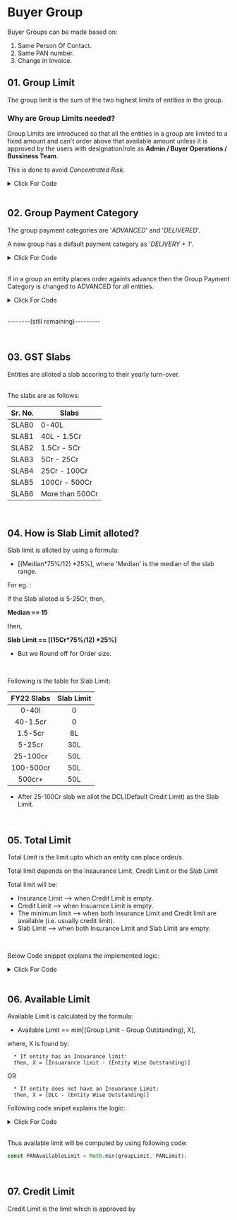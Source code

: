 # Buyer Group

Buyer Groups can be made based on:
1. Same Person Of Contact.
2. Same PAN number.
3. Change in Invoice.

## 01. Group Limit
The group limit is the sum of the two highest limits of entities in the group.

###  Why are Group Limits needed?
Group Limits are introduced so that all the entities in a group are limited to a fixed amount and can't order above that available amount unless it is approved by the users with designation/role as **Admin / Buyer Operations / Bussiness Team**.

This is done to avoid *Concentrated Risk*.

<details><summary>Click For Code</summary>
<p>

```js
function _calculateGroupLimit(groupTotalLimit, combinedData) {
    return groupTotalLimit - combinedData.totalReceivables;
```
```js
function _calculateGroupTotalLimit(PANWiseData) {
      let groupTotalLimit = 0;
      if (PANWiseData.length > 1) {
        const topPANs = _.orderBy(
          PANWiseData,
          [e => e.creditProfile.totalLimit],
          ["desc"]
        ).slice(0, 2);
        groupTotalLimit = sumArray(topPANs.map(e => e.creditProfile.totalLimit));
      } else if (PANWiseData.length === 1) {
        // not possible to have a length other than this
        groupTotalLimit = PANWiseData[0].creditProfile.totalLimit;
      }
      return groupTotalLimit;
    }
```  

</p>
</details>   
<br>


## 02. Group Payment Category

The group payment categories are '*ADVANCED*' and '*DELIVERED*'.

A new group has a default payment category as *'DELIVERY + 1'*.

<details><summary>Click For Code</summary>
<p>

```js
async _createNewGroup(buyerEntityObj, PAN, creditProfileSection, session) {
    const buyerGroupObj = {
      entityIds: [buyerEntityObj.vendorId],
      personIds: [],
      relationships: [],
      creditProfile: {
        PANLimits: {
          [PAN]: {
            ...creditProfileSection,
          },
        },
        tradeReferences: [],
        groupPaymentCategory: GROUP_PAYMENT_CATEGORY.DELIVERY_PLUS_1,
      },
      blacklisted: false,
    };
    return Object.create(this.buyerGroup)
      .setUser(this.user)
      .createGroup(buyerGroupObj, { session });
}
```

</p>
</details>   
<br>

If in a group an entity places order againts advance then the Group Payment Category is changed to ADVANCED for all entities.

<details><summary>Click For Code</summary>
<p>

```js
  async recomputeGroupPaymentCategory(
    newGroupPaymentCategory,
    existingGroupPaymentCategory
  ) {
    if (
      existingGroupPaymentCategory === GROUP_PAYMENT_CATEGORY.ADVANCE ||
      newGroupPaymentCategory === GROUP_PAYMENT_CATEGORY.ADVANCE
    )
      return GROUP_PAYMENT_CATEGORY.ADVANCE;
    else if (
      newGroupPaymentCategory === GROUP_PAYMENT_CATEGORY.DELIVERY_PLUS_1 &&
      existingGroupPaymentCategory !== GROUP_PAYMENT_CATEGORY.DELIVERY_PLUS_1
    )
      return existingGroupPaymentCategory;
    else if (
      existingGroupPaymentCategory === GROUP_PAYMENT_CATEGORY.DELIVERY_PLUS_1 &&
      newGroupPaymentCategory !== GROUP_PAYMENT_CATEGORY.DELIVERY_PLUS_1
    )
      return newGroupPaymentCategory;
    else {
      return newGroupPaymentCategory;
    }
  }
```
</p>
</details>   
<br>

--------(still remaining)---------
   
<br>

## 03. GST Slabs
Entities are alloted a slab accoring to their yearly turn-over.   
<br>

The slabs are as follows:

| Sr. No.       | Slabs 
| ------------- | ------------- |
| SLAB0 | 0-40L 
| SLAB1 | 40L - 1.5Cr 
| SLAB2 | 1.5Cr - 5Cr 
| SLAB3 | 5Cr - 25Cr 
| SLAB4 | 25Cr - 100Cr 
| SLAB5 | 100Cr - 500Cr 
| SLAB6 | More than 500Cr 

<br>

## 04. How is Slab Limit alloted?
Slab limit is alloted by using a formula:
- [(Median*75%/12) *25%], 
where 'Median' is the median of the slab range.

For eg. :

If the Slab alloted is 5-25Cr, then, 

**Median == 15**

then, 

__Slab Limit == [(15Cr*75%/12) *25%]__

* But we Round off for Order size.

<br>

Following is the table for Slab Limit:

| FY22 Slabs   | Slab Limit  |
|:------------:|:-----------:|
| 0-40l        | 0           |
| 40-1.5cr     | 0           |
| 1.5-5cr      | 8L          |
| 5-25cr       | 30L         |
| 25-100cr     | 50L         |
| 100-500cr    | 50L         |
| 500cr+       | 50L         |

* After 25-100Cr slab we allot the DCL(Default Credit Limit) as the Slab Limit.

   
<br>

## 05. Total Limit

Total Limit is the limit upto which an entity can place order/s.

Total limit depends on the Insaurance Limit, Credit Limit or the Slab Limit   

Total limit will be:
- Insurance Limit --> when Credit Limit is empty.
- Credit Limit --> when Insuarnce Limit is empty.
- The minimum limit --> when both Insurance Limit and Credit limit are available (i.e. usually credit limit).
- Slab Limit --> when both Insurance Limit and Slab Limit are empty.   
<br>

Below Code snippet explains the implemented logic:
<details><summary>Click For Code</summary>
<p>

```js
const entityPAN = entityWiseData.filter(e => e.vendorId === entityId)[0].PAN;
const entityPANData = PANWiseData.filter(e => e.PAN === entityPAN)[0];
```
```js
const PANTotalLimit = calculatePANTotalLimit(entityPANData.creditProfile);
```
```js
function _calculatePANLimit({ creditProfile, totalReceivables }) {
      const { insuranceLimit, creditLimit, creditLimitEnabled } = creditProfile;
      const limit =
        creditLimit === 0 && insuranceLimit === null && creditLimitEnabled === false
          ? DCLLimit
          : calculatePANTotalLimit(creditProfile);
      return limit - totalReceivables;
    }

    function _calculatePANOutstanding({ totalReceivables }) {
      return totalReceivables;
    }
  };
```
```js
function calculatePANTotalLimit(creditProfile) {
  const {
    insuranceLimit,
    creditLimit,
    creditLimitEnabled,
    fy20Slab,
    fy21Slab,
    fy22Slab,
  } = creditProfile;
  const preferredSlab = getPreferredSlabValue(fy22Slab, fy21Slab, fy20Slab);

  if (creditLimit !== 0 && creditLimitEnabled)
    if (insuranceLimit !== null) return Math.min(creditLimit, insuranceLimit);
    else return creditLimit;
  else {
    if (insuranceLimit === null) return slabToTotalLimit[fy22Slab] ?? 0;
    else return insuranceLimit;
  }
}

```
</p>
</details>   
<br>

## 06. Available Limit
Available Limit is calculated by the formula:
  * Available Limit == min[(Group Limit - Group Outstanding), X],
  
  where, X is found by:

      * If entity has an Insuarance limit:
      then, X = [Insuarance limit - (Entity Wise Outstanding)]
  OR

      * If entity does not have an Insuarance Limit:
      then, X = [DLC - (Entity Wise Outstanding)] 

Following code snipet explains the logic:
<details><summary>Click For Code</summary>
<p>

```js
const PANWiseData = Object.entries(
      buyerGroup.getObject().creditProfile.PANLimits
    ).map(([PAN, creditProfile]) => {
      const buyerEntityData = entityWiseData.filter(e => e.PAN === PAN);
      const PANDueData = buyerEntityData.reduce(
        (a, b) => ({
          overdueAmount: a.overdueAmount + b.overdueAmount,
          totalReceivables: a.totalReceivables + b.totalReceivables,
          overdueCases: a.overdueCases + b.overdueCases,
        }),
        { overdueAmount: 0, totalReceivables: 0, overdueCases: 0 }
      );
      return {
        PAN,
        creditProfile,
        ...PANDueData,
      };
    });

const combinedData = entityWiseData.reduce(
      (a, b) => ({
        overdueAmount: a.overdueAmount + b.overdueAmount,
        totalReceivables: a.totalReceivables + b.totalReceivables,
        overdueCases: a.overdueCases + b.overdueCases,
      }),
      { overdueAmount: 0, totalReceivables: 0, overdueCases: 0 }
    );

const entityPANData = PANWiseData.filter(e => e.PAN === entityPAN)[0];
```
```js
const PANLimit = _calculatePANLimit(entityPANData);

const groupTotalLimit = _calculateGroupTotalLimit(PANWiseData);

const groupLimit = _calculateGroupLimit(groupTotalLimit, combinedData);

function _calculatePANLimit({ creditProfile, totalReceivables }) {
      const { insuranceLimit, creditLimit, creditLimitEnabled } = creditProfile;
      const limit =
        creditLimit === 0 && insuranceLimit === null && creditLimitEnabled === false
          ? DCLLimit
          : calculatePANTotalLimit(creditProfile);
      return limit - totalReceivables;
    }

```
</p>
</details>   
<br>

Thus available limit will be computed by using following code:
```js
const PANAvailableLimit = Math.min(groupLimit, PANLimit);
```   
<br>

## 07. Credit Limit

Credit Limit is the limit which is approved by